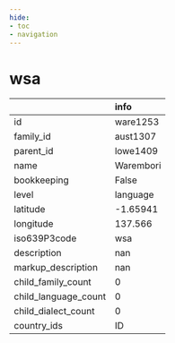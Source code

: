 ```yaml
---
hide:
- toc
- navigation
---
```

# wsa
|                      | info      |
|:---------------------|:----------|
| id                   | ware1253  |
| family_id            | aust1307  |
| parent_id            | lowe1409  |
| name                 | Warembori |
| bookkeeping          | False     |
| level                | language  |
| latitude             | -1.65941  |
| longitude            | 137.566   |
| iso639P3code         | wsa       |
| description          | nan       |
| markup_description   | nan       |
| child_family_count   | 0         |
| child_language_count | 0         |
| child_dialect_count  | 0         |
| country_ids          | ID        |